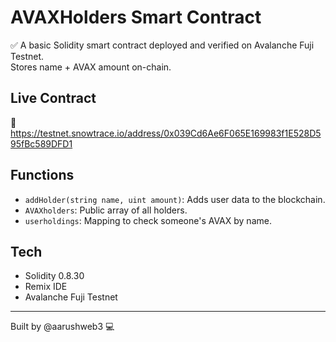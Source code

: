 
# AVAXHolders Smart Contract

✅ A basic Solidity smart contract deployed and verified on Avalanche Fuji Testnet.  
Stores name + AVAX amount on-chain.

## Live Contract

🔗 https://testnet.snowtrace.io/address/0x039Cd6Ae6F065E169983f1E528D595fBc589DFD1

## Functions

- `addHolder(string name, uint amount)`: Adds user data to the blockchain.
- `AVAXholders`: Public array of all holders.
- `userholdings`: Mapping to check someone's AVAX by name.

## Tech

- Solidity 0.8.30
- Remix IDE
- Avalanche Fuji Testnet

---

Built by @aarushweb3 💻
